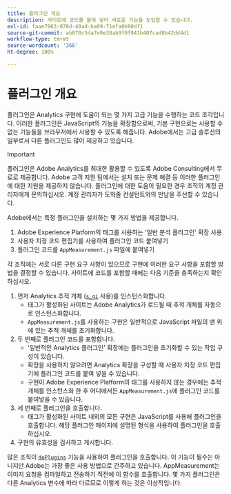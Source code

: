 ```yaml
---
title: 플러그인 개요
description: 사이트에 코드를 붙여 넣어 새로운 기능을 도입할 수 있습니다.
exl-id: faae7963-078d-40ad-ba09-71efa0b90df1
source-git-commit: ab078c5da7e0e38ab9f0f941b407cad0b42dd4d1
workflow-type: tm+mt
source-wordcount: '366'
ht-degree: 100%

---
```


# 플러그인 개요

플러그인은 Analytics 구현에 도움이 되는 몇 가지 고급 기능을 수행하는 코드 조각입니다. 이러한 플러그인은 JavaScript의 기능을 확장함으로써, 기본 구현으로는 사용할 수 없는 기능들을 브라우저에서 사용할 수 있도록 해줍니다. Adobe에서는 고급 솔루션의 일부로서 다른 플러그인도 많이 제공하고 있습니다.

>[!IMPORTANT]
>
>플러그인은 Adobe Analytics를 최대한 활용할 수 있도록 Adobe Consulting에서 무료로 제공합니다. Adobe 고객 지원 팀에서는 설치 또는 문제 해결 등 이러한 플러그인에 대한 지원을 제공하지 않습니다. 플러그인에 대한 도움이 필요한 경우 조직의 계정 관리자에게 문의하십시오. 계정 관리자가 도와줄 컨설턴트와의 만남을 주선할 수 있습니다.

Adobe에서는 특정 플러그인을 설치하는 몇 가지 방법을 제공합니다.

1. Adobe Experience Platform의 태그를 사용하는 &#39;일반 분석 플러그인&#39; 확장 사용
2. 사용자 지정 코드 편집기를 사용하여 플러그인 코드 붙여넣기
3. 플러그인 코드를 `AppMeasurement.js` 파일에 붙여넣기

각 조직에는 서로 다른 구현 요구 사항이 있으므로 구현에 이러한 요구 사항을 포함할 방법을 결정할 수 있습니다. 사이트에 코드를 포함할 때에는 다음 기준을 충족하는지 확인하십시오.

1. 먼저 Analytics 추적 개체 ([`s_gi`](../functions/s-gi.md) 사용)를 인스턴스화합니다.
   * 태그가 활성화된 사이트는 Adobe Analytics가 로드될 때 추적 개체를 자동으로 인스턴스화합니다.
   * `AppMeasurement.js`를 사용하는 구현은 일반적으로 JavaScript 파일의 맨 위에 있는 추적 개체를 초기화합니다.
2. 두 번째로 플러그인 코드를 포함합니다.
   * &#39;일반적인 Analytics 플러그인&#39; 확장에는 플러그인을 초기화할 수 있는 작업 구성이 있습니다.
   * 확장을 사용하지 않으려면 Analytics 확장을 구성할 때 사용자 지정 코드 편집기에 플러그인 코드를 붙여 넣을 수 있습니다.
   * 구현이 Adobe Experience Platform의 태그를 사용하지 않는 경우에는 추적 개체를 인스턴스화 한 후 어디에서든 `AppMeasurement.js`에 플러그인 코드를 붙여넣을 수 있습니다.
3. 세 번째로 플러그인을 호출합니다.
   * 태그가 활성화된 사이트 내외의 모든 구현은 JavaScript를 사용해 플러그인을 호출합니다. 해당 플러그인 페이지에 설명된 형식을 사용하여 플러그인을 호출하십시오.
4. 구현의 유효성을 검사하고 게시합니다.

많은 조직이 [`doPlugins`](../functions/doplugins.md) 기능을 사용하여 플러그인을 호출합니다. 이 기능이 필수는 아니지만 Adobe는 가장 좋은 사용 방법으로 간주하고 있습니다. AppMeasurement는 이미지 요청을 컴파일하고 전송하기 직전에 이 함수를 호출합니다. 몇 가지 플러그인은 다른 Analytics 변수에 따라 다르므로 이렇게 하는 것은 이상적입니다.
